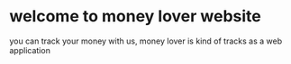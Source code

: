 # welcome to money lover website 

you can track your money with us, money lover is kind of tracks as a web application

